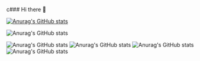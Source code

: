 c### Hi there 👋

[![Anurag's GitHub stats](https://github-readme-stats.vercel.app/api?username=lailien3)](https://github.com/anuraghazra/github-readme-stats)

![Anurag's GitHub stats](https://github-readme-stats.vercel.app/api?username=anuraghazra&show_icons=true&theme=tokyonight)

![Anurag's GitHub stats](https://github-readme-stats.vercel.app/api?username=anuraghazra&show_icons=true&theme=onedark)
![Anurag's GitHub stats](https://github-readme-stats.vercel.app/api?username=anuraghazra&show_icons=true&theme=cobalt)
![Anurag's GitHub stats](https://github-readme-stats.vercel.app/api?username=anuraghazra&show_icons=true&theme=highcontrast)
![Anurag's GitHub stats](https://github-readme-stats.vercel.app/api?username=anuraghazra&show_icons=true&theme=dracular)

<!--
**lailien3/lailien3** is a ✨ _special_ ✨ repository because its `README.md` (this file) appears on your GitHub profile.

Here are some ideas to get you started:

- 🔭 I’m currently working on ...
- 🌱 I’m currently learning ...
- 👯 I’m looking to collaborate on ...
- 🤔 I’m looking for help with ...
- 💬 Ask me about ...
- 📫 How to reach me: ...
- 😄 Pronouns: ...
- ⚡ Fun fact: ...
-->


